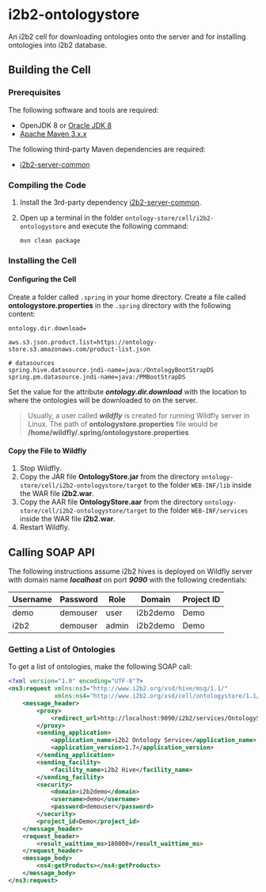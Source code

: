 # i2b2-ontologystore

An i2b2 cell for downloading ontologies onto the server and for installing ontologies into i2b2 database.

## Building the Cell

### Prerequisites

The following software and tools are required:

- OpenJDK 8 or [Oracle JDK 8](https://www.oracle.com/java/technologies/downloads/#java8)
- [Apache Maven 3.x.x](https://maven.apache.org/download.cgi)

The following third-party Maven dependencies are required:

- [i2b2-server-common](https://github.com/kvb2univpitt/i2b2-server-common)

### Compiling the Code

1. Install the 3rd-party dependency [i2b2-server-common](https://github.com/kvb2univpitt/i2b2-server-common).

2. Open up a terminal in the folder ```ontology-store/cell/i2b2-ontologystore``` and execute the following command:

    ```
    mvn clean package
    ```

### Installing the Cell

#### Configuring the Cell

Create a folder called ```.spring``` in your home directory.  Create a file called **ontologystore.properties** in the ```.spring``` directory with the following content:

```properties
ontology.dir.download=

aws.s3.json.product.list=https://ontology-store.s3.amazonaws.com/product-list.json

# datasources
spring.hive.datasource.jndi-name=java:/OntologyBootStrapDS
spring.pm.datasource.jndi-name=java:/PMBootStrapDS
```

Set the value for the attribute ***ontology.dir.download*** with the location to where the ontologies will be downloaded to on the server.

> Usually, a user called ***wildfly*** is created for running Wildfly server in Linux.  The path of **ontologystore.properties** file would be **/home/wildfly/.spring/ontologystore.properties**

#### Copy the File to Wildfly

1. Stop Wildfly.
2. Copy the JAR file **OntologyStore.jar** from the directory ```ontology-store/cell/i2b2-ontologystore/target``` to the folder ```WEB-INF/lib``` inside the WAR file **i2b2.war**.
3. Copy the AAR file **OntologyStore.aar** from the directory ```ontology-store/cell/i2b2-ontologystore/target``` to the folder ```WEB-INF/services``` inside the WAR file **i2b2.war**.
4. Restart Wildfly.

## Calling SOAP API

The following instructions assume i2b2 hives is deployed on Wildfly server with domain name ***localhost*** on port ***9090*** with the following credentials:

| Username | Password | Role  | Domain   | Project ID |
|----------|----------|-------|----------|------------|
| demo     | demouser | user  | i2b2demo | Demo       |
| i2b2     | demouser | admin | i2b2demo | Demo       |

### Getting a List of Ontologies

To get a list of ontologies, make the following SOAP call:

```xml
<?xml version="1.0" encoding="UTF-8"?>
<ns3:request xmlns:ns3="http://www.i2b2.org/xsd/hive/msg/1.1/"
             xmlns:ns4="http://www.i2b2.org/xsd/cell/ontologystore/1.1/">
    <message_header>
        <proxy>
            <redirect_url>http://localhost:9090/i2b2/services/OntologyStoreService/getProducts</redirect_url>
        </proxy>
        <sending_application>
            <application_name>i2b2 Ontology Service</application_name>
            <application_version>1.7</application_version>
        </sending_application>
        <sending_facility>
            <facility_name>i2b2 Hive</facility_name>
        </sending_facility>
        <security>
            <domain>i2b2demo</domain>
            <username>demo</username>
            <password>demouser</password>
        </security>
        <project_id>Demo</project_id>
    </message_header>
    <request_header>
        <result_waittime_ms>180000</result_waittime_ms>
    </request_header>
    <message_body>
        <ns4:getProducts></ns4:getProducts>
    </message_body>
</ns3:request>
```